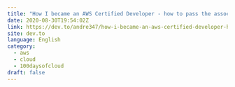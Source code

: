 ```yaml
---
title: "How I became an AWS Certified Developer - how to pass the associate exam!"
date: 2020-08-30T19:54:02Z
link: https://dev.to/andre347/how-i-became-an-aws-certified-developer-how-to-pass-the-associate-exam-38hl?utm_medium=RSS&utm_source=news.12bit.vn
site: dev.to
language: English
category:
  - aws
  - cloud
  - 100daysofcloud
draft: false
---
```

